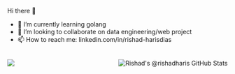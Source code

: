 Hi there 👋

- 🌱 I’m currently learning golang
- 👯 I’m looking to collaborate on data engineering/web project
- 📫 How to reach me: linkedin.com/in/rishad-harisdias

<br>
<a href="https://github.com/anuraghazra/github-readme-stats">
  <img align="center" src="https://github-readme-stats.vercel.app/api/top-langs/?username=rishadharis&layout=compact&theme=vision-friendly-dark" />
</a>

<a href="https://github.com/anuraghazra/github-readme-stats">
  <img align="right" src="https://github-readme-stats.vercel.app/api?username=rishadharis&show_icons=true&include_all_commits=true&theme=vision-friendly-dark" alt="Rishad's @rishadharis GitHub Stats" />
</a>
